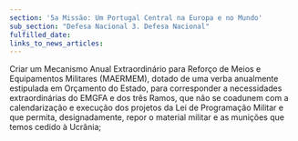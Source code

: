 ```yaml
---
section: '5a Missão: Um Portugal Central na Europa e no Mundo'
sub_section: "Defesa Nacional 3. Defesa Nacional"
fulfilled_date:
links_to_news_articles:
---
```


Criar um Mecanismo Anual Extraordinário para Reforço de Meios e Equipamentos Militares (MAERMEM), dotado de uma verba anualmente estipulada em Orçamento do Estado, para corresponder a necessidades extraordinárias do EMGFA e dos três Ramos, que não se coadunem com a calendarização e execução dos projetos da Lei de Programação Militar e que permita, designadamente, repor o material militar e as munições que temos cedido à Ucrânia;